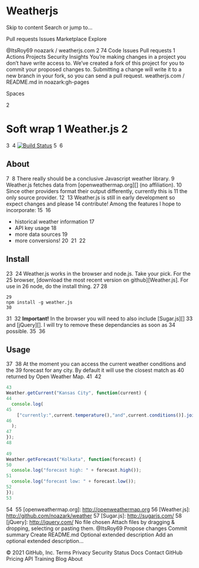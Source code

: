 # Weatherjs

Skip to content
Search or jump to…

Pull requests
Issues
Marketplace
Explore
 
@ItsRoy69 
noazark
/
weatherjs.com
2
74
Code
Issues
Pull requests
1
Actions
Projects
Security
Insights
You’re making changes in a project you don’t have write access to. We’ve created a fork of this project for you to commit your proposed changes to. Submitting a change will write it to a new branch in your fork, so you can send a pull request.
weatherjs.com
/
README.md
in
noazark:gh-pages
 

Spaces

2

Soft wrap
1
Weather.js
2
==========
3
​
4
[![Build Status](https://secure.travis-ci.org/noazark/weather.png?branch=master)](https://travis-ci.org/noazark/weather)
5
​
6
## About
7
​
8
There really should be a conclusive Javascript weather library.
9
Weather.js fetches data from [openweathermap.org][] (no affiliation).
10
Since other providers format their output differently, currently this is
11
the only source provider.
12
​
13
Weather.js is still in early development so expect changes and please
14
contribute! Among the features I hope to incorporate:
15
​
16
-   historical weather information
17
-   API key usage
18
-   more data sources
19
-   more conversions!
20
​
21
​
22
## Install
23
​
24
Weather.js works in the browser and node.js. Take your pick. For the
25
browser, [download the most recent version on github][Weather.js]. For use in
26
node, do the install thing.
27
​
28
```
29
npm install -g weather.js
30
```
31
​
32
**Important!** In the browser you will need to also include [Sugar.js][]
33
and [jQuery][]. I will try to remove these dependancies as soon as
34
possible.
35
​
36
## Usage
37
​
38
At the moment you can access the current weather conditions and the
39
forecast for any city. By default it will use the closest match as
40
returned by Open Weather Map.
41
​
42
```javascript
43
Weather.getCurrent("Kansas City", function(current) {
44
  console.log(
45
    ["currently:",current.temperature(),"and",current.conditions()].join(" ")
46
  );
47
});
48
​
49
Weather.getForecast("Kolkata", function(forecast) {
50
  console.log("forecast high: " + forecast.high());
51
  console.log("forecast low: " + forecast.low());
52
});
53
```
54
​
55
[openweathermap.org]: http://openweathermap.org
56
[Weather.js]: http://github.com/noazark/weather
57
[Sugar.js]: http://sugarjs.com/
58
[jQuery]: http://jquery.com/
No file chosen
Attach files by dragging & dropping, selecting or pasting them.
@ItsRoy69
Propose changes
Commit summary
Create README.md
Optional extended description
Add an optional extended description…
 
© 2021 GitHub, Inc.
Terms
Privacy
Security
Status
Docs
Contact GitHub
Pricing
API
Training
Blog
About
